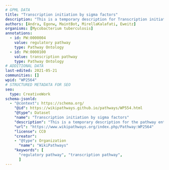 ```yaml
---
# GPML DATA
title: "Transcription initiation by sigma factors"
description: "This is a temporary description for Transcription initiation by sigma factors"
authors: [Andra, Egonw, MaintBot, MirellaKalafati, Eweitz]
organisms: [Mycobacterium tuberculosis]
annotations:
  - id: PW:0000004
    value: regulatory pathway
    type: Pathway Ontology
  - id: PW:0000100
    value: transcription pathway
    type: Pathway Ontology
# ADDITIONAL DATA
last-edited: 2021-05-21
communities: []
wpid: "WP2564"
# STRUCTURED METADATA FOR SEO
seo:
  type: CreativeWork
schema-jsonld:
  - "@context": https://schema.org/
    "@id": https://wikipathways.github.io/pathways/WP554.html
    "@type": Dataset
    "name": "Transcription initiation by sigma factors"
    "description": "This is a temporary description for the pathway entitled: Transcription initiation by sigma factors"
    "url": "https://www.wikipathways.org/index.php/Pathway:WP2564"
    "license": CC0
    "creator":
    - "@type": Organization
      "name": "WikiPathways"
    "keywords": [
      "regulatory pathway", "transcription pathway",
      ]
---
```

